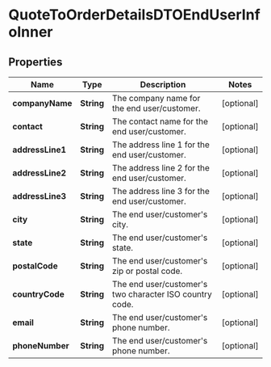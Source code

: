 

# QuoteToOrderDetailsDTOEndUserInfoInner


## Properties

| Name | Type | Description | Notes |
|------------ | ------------- | ------------- | -------------|
|**companyName** | **String** | The company name for the end user/customer. |  [optional] |
|**contact** | **String** | The contact name for the end user/customer. |  [optional] |
|**addressLine1** | **String** | The address line 1 for the end user/customer. |  [optional] |
|**addressLine2** | **String** | The address line 2 for the end user/customer. |  [optional] |
|**addressLine3** | **String** | The address line 3 for the end user/customer. |  [optional] |
|**city** | **String** | The end user/customer&#39;s city. |  [optional] |
|**state** | **String** | The end user/customer&#39;s state. |  [optional] |
|**postalCode** | **String** | The end user/customer&#39;s zip or postal code. |  [optional] |
|**countryCode** | **String** | The end user/customer&#39;s two character ISO country code. |  [optional] |
|**email** | **String** | The end user/customer&#39;s phone number. |  [optional] |
|**phoneNumber** | **String** | The end user/customer&#39;s phone number. |  [optional] |



